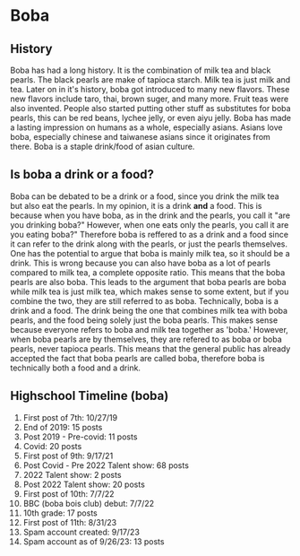 # Boba

<h2><strong>History</strong></h2>

<p>Boba has had a long history. It is the combination of milk tea and black pearls. The black pearls are make of tapioca starch. Milk tea is just milk and tea. Later on in it's history, boba got introduced to many new flavors. These new flavors include taro, thai, brown suger, and many more. Fruit teas were also invented. People also started putting other stuff as substitutes for boba pearls, this can be red beans, lychee jelly, or even aiyu jelly. Boba has made a lasting impression on humans as a whole, especially asians. Asians love boba, especially chinese and taiwanese asians since it originates from there. Boba is a staple drink/food of asian culture.</p>
<h2><strong>Is boba a drink or a food?</strong></h2>

<p>Boba can be debated to be a drink or a food, since you drink the milk tea but also eat the pearls. In my opinion, it is a drink <strong>and</strong> a food. This is because when you have boba, as in the drink and the pearls, you call it "are you drinking boba?" However, when one eats only the pearls, you call it are you eating boba?" Therefore boba is reffered to as a drink and a food since it can refer to the drink along with the pearls, or just the pearls themselves. One has the potential to argue that boba is mainly milk tea, so it should be a drink. This is wrong because you can also have boba as a lot of pearls compared to milk tea, a complete opposite ratio. This means that the boba pearls are also boba. This leads to the argument that boba pearls are boba while milk tea is just milk tea, which makes sense to some extent, but if you combine the two, they are still referred to as boba. Technically, boba is a drink and a food. The drink being the one that combines milk tea with boba pearls, and the food being solely just the boba pearls. This makes sense because everyone refers to boba and milk tea together as 'boba.' However, when boba pearls are by themselves, they are refered to as boba or boba pearls, never tapioca pearls. This means that the general public has already accepted the fact that boba pearls are called boba, therefore boba is technically both a food and a drink.</p>
<h2>Highschool Timeline (boba)</h2>

<ol>
  <li>First post of 7th: 10/27/19</li>
  <li>End of 2019: 15 posts</li>
  <li>Post 2019 - Pre-covid: 11 posts</li>
  <li>Covid: 20 posts</li>
  <li>First post of 9th: 9/17/21</li>
  <li>Post Covid - Pre 2022 Talent show: 68 posts</li>
  <li>2022 Talent show: 2 posts</li>
  <li>Post 2022 Talent show: 20 posts</li>
  <li>First post of 10th: 7/7/22</li>
  <li>BBC (boba bois club) debut: 7/7/22</li>
  <li>10th grade: 17 posts</li>
  <li>First post of 11th: 8/31/23</li>
  <li>Spam account created: 9/17/23</li>
  <li>Spam account as of 9/26/23: 13 posts</li>
</ol>
